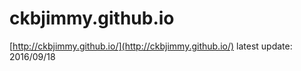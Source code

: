 # ckbjimmy.github.io
[http://ckbjimmy.github.io/](http://ckbjimmy.github.io/)
latest update: 2016/09/18

